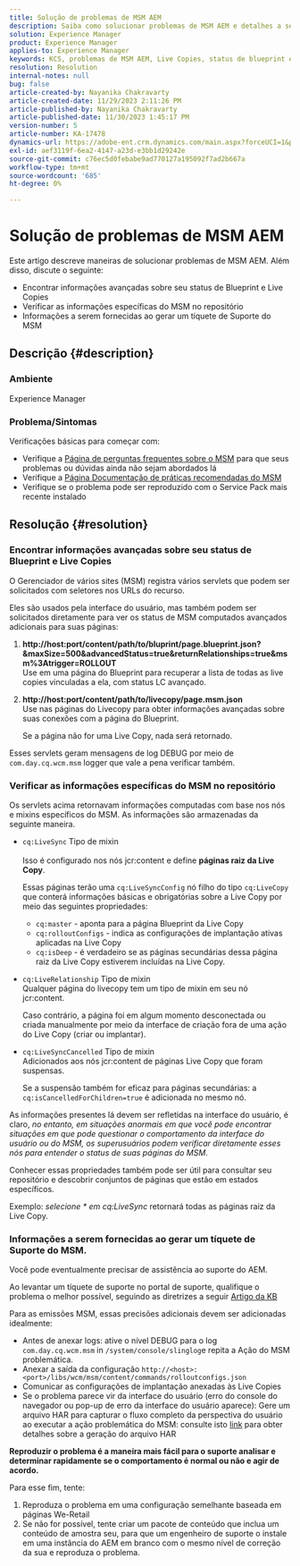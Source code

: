 ```yaml
---
title: Solução de problemas de MSM AEM
description: Saiba como solucionar problemas de MSM AEM e detalhes a serem fornecidos ao levantar um tíquete de suporte do MSM.
solution: Experience Manager
product: Experience Manager
applies-to: Experience Manager
keywords: KCS, problemas de MSM AEM, Live Copies, status de blueprint e Live Copies, AEM
resolution: Resolution
internal-notes: null
bug: false
article-created-by: Nayanika Chakravarty
article-created-date: 11/29/2023 2:11:26 PM
article-published-by: Nayanika Chakravarty
article-published-date: 11/30/2023 1:45:17 PM
version-number: 5
article-number: KA-17478
dynamics-url: https://adobe-ent.crm.dynamics.com/main.aspx?forceUCI=1&pagetype=entityrecord&etn=knowledgearticle&id=6218b528-c18e-ee11-8179-6045bd006b4b
exl-id: aef3119f-6ea2-4147-a23d-e3bb1d29242e
source-git-commit: c76ec5d0febabe9ad770127a195092f7ad2b667a
workflow-type: tm+mt
source-wordcount: '685'
ht-degree: 0%

---
```


# Solução de problemas de MSM AEM


Este artigo descreve maneiras de solucionar problemas de MSM AEM. Além disso, discute o seguinte:

- Encontrar informações avançadas sobre seu status de Blueprint e Live Copies
- Verificar as informações específicas do MSM no repositório
- Informações a serem fornecidas ao gerar um tíquete de Suporte do MSM


## Descrição {#description}


### Ambiente

Experience Manager

### Problema/Sintomas

Verificações básicas para começar com:

- Verifique a [Página de perguntas frequentes sobre o MSM](https://experienceleague.adobe.com/docs/experience-manager-65/administering/introduction/troubleshoot-msm.html?lang=en#faq) para que seus problemas ou dúvidas ainda não sejam abordados lá
- Verifique a [Página Documentação de práticas recomendadas do MSM](https://experienceleague.adobe.com/docs/experience-manager-65/administering/introduction/msm-best-practices.html?lang=en)
- Verifique se o problema pode ser reproduzido com o Service Pack mais recente instalado



## Resolução {#resolution}


### Encontrar informações avançadas sobre seu status de Blueprint e Live Copies

O Gerenciador de vários sites (MSM) registra vários servlets que podem ser solicitados com seletores nos URLs do recurso.

Eles são usados pela interface do usuário, mas também podem ser solicitados diretamente para ver os status de MSM computados avançados adicionais para suas páginas:

1. <b>http://host:port/content/path/to/bluprint/page.blueprint.json?&amp;maxSize=500&amp;advancedStatus=true&amp;returnRelationships=true&amp;msm%3Atrigger=ROLLOUT</b>\
   Use em uma página do Blueprint para recuperar a lista de todas as live copies vinculadas a ela, com status LC avançado.
2. <b>http://host:port/content/path/to/livecopy/page.msm.json</b>\
   Use nas páginas do Livecopy para obter informações avançadas sobre suas conexões com a página do Blueprint.

   Se a página não for uma Live Copy, nada será retornado.


Esses servlets geram mensagens de log DEBUG por meio de `com.day.cq.wcm.msm` logger que vale a pena verificar também.

### Verificar as informações específicas do MSM no repositório

Os servlets acima retornavam informações computadas com base nos nós e mixins específicos do MSM.
As informações são armazenadas da seguinte maneira.

- `cq:LiveSync` Tipo de mixin<br>\
  Isso é configurado nos nós jcr:content e define <b>páginas raiz da Live Copy</b>.

  Essas páginas terão uma `cq:LiveSyncConfig` nó filho do tipo `cq:LiveCopy` que conterá informações básicas e obrigatórias sobre a Live Copy por meio das seguintes propriedades:

   - `cq:master` - aponta para a página Blueprint da Live Copy
   - `cq:rolloutConfigs` - indica as configurações de implantação ativas aplicadas na Live Copy
   - `cq:isDeep` - é verdadeiro se as páginas secundárias dessa página raiz da Live Copy estiverem incluídas na Live Copy.
- `cq:LiveRelationship` Tipo de mixin\
  Qualquer página do livecopy tem um tipo de mixin em seu nó jcr:content.

  Caso contrário, a página foi em algum momento desconectada ou criada manualmente por meio da interface de criação fora de uma ação do Live Copy (criar ou implantar).
- `cq:LiveSyncCancelled` Tipo de mixin\
  Adicionados aos nós jcr:content de páginas Live Copy que foram suspensas.

  Se a suspensão também for eficaz para páginas secundárias: a `cq:isCancelledForChildren=true` é adicionada no mesmo nó.


As informações presentes lá devem ser refletidas na interface do usuário, é claro, *no entanto, em situações anormais em que você pode encontrar situações em que pode questionar o comportamento da interface do usuário ou do MSM, os superusuários podem verificar diretamente esses nós para entender o status de suas páginas do MSM*.

Conhecer essas propriedades também pode ser útil para consultar seu repositório e descobrir conjuntos de páginas que estão em estados específicos.

Exemplo: *selecione \* em cq:LiveSync* retornará todas as páginas raiz da Live Copy.

### Informações a serem fornecidas ao gerar um tíquete de Suporte do MSM.

Você pode eventualmente precisar de assistência ao suporte do AEM.

Ao levantar um tíquete de suporte no portal de suporte, qualifique o problema o melhor possível, seguindo as diretrizes a seguir [Artigo da KB](https://experienceleague.adobe.com/docs/experience-cloud-kcs/kbarticles/KA-17494.html)

Para as emissões MSM, essas precisões adicionais devem ser adicionadas idealmente:

- Antes de anexar logs: ative o nível DEBUG para o log `com.day.cq.wcm.msm` in `/system/console/slinglog`e repita a Ação do MSM problemática.
- Anexar a saída da configuração `http://<host>:<port>/libs/wcm/msm/content/commands/rolloutconfigs.json`
- Comunicar as configurações de implantação anexadas às Live Copies
- Se o problema parece vir da interface do usuário (erro do console do navegador ou pop-up de erro da interface do usuário aparece): Gere um arquivo HAR para capturar o fluxo completo da perspectiva do usuário ao executar a ação problemática do MSM: consulte isto [link](https://help.tenderapp.com/kb/troubleshooting-your-tender-site/generating-an-har-file) para obter detalhes sobre a geração do arquivo HAR


<b>Reproduzir o problema é a maneira mais fácil para o suporte analisar e determinar rapidamente se o comportamento é normal ou não e agir de acordo.</b>

Para esse fim, tente:

1. Reproduza o problema em uma configuração semelhante baseada em páginas We-Retail
2. Se não for possível, tente criar um pacote de conteúdo que inclua um conteúdo de amostra seu, para que um engenheiro de suporte o instale em uma instância do AEM em branco com o mesmo nível de correção da sua e reproduza o problema.
